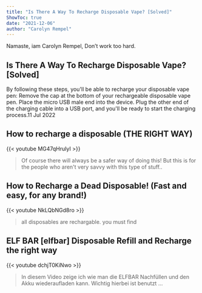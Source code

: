 ```yaml
---
title: "Is There A Way To Recharge Disposable Vape? [Solved]"
ShowToc: true 
date: "2021-12-06"
author: "Carolyn Rempel" 
---
```


Namaste, iam Carolyn Rempel, Don’t work too hard.
## Is There A Way To Recharge Disposable Vape? [Solved]
By following these steps, you'll be able to recharge your disposable vape pen: Remove the cap at the bottom of your rechargeable disposable vape pen. Place the micro USB male end into the device. Plug the other end of the charging cable into a USB port, and you'll be ready to start the charging process.11 Jul 2022

## How to recharge a disposable (THE RIGHT WAY)
{{< youtube MG47qHrulyI >}}
>Of course there will always be a safer way of doing this! But this is for the people who aren't very savvy with this type of stuff..

## How to Recharge a Dead Disposable! (Fast and easy, for any brand!)
{{< youtube NkLQbNGd8ro >}}
>all disposables are rechargable. you must find 

## ELF BAR [elfbar] Disposable Refill and Recharge the right way
{{< youtube dchjT0KiNwo >}}
>In diesem Video zeige ich wie man die ELFBAR Nachfüllen und den Akku wiederaufladen kann. Wichtig hierbei ist benutzt ...

